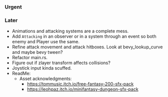 ### Urgent

### Later

- Animations and attacking systems are a complete mess.
- Add `Attacking` in an observer or in a system through an event so both enemy and Player use the same.
- Refine attack movement and attack hitboxes. Look at bevy_lookup_curve and maybe bevy tween?
- Refactor main.rs.
- Figure out if zlayer transform affects collisions?
- Joystick input kinda scuffed.
- ReadMe:
  - Asset acknowledgments:
    - <https://tommusic.itch.io/free-fantasy-200-sfx-pack>
    - <https://leohpaz.itch.io/minifantasy-dungeon-sfx-pack>
